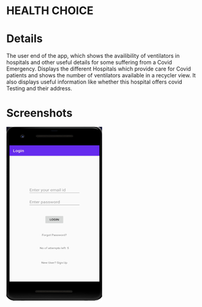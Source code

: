 # HEALTH CHOICE
# Details
The user end of the app, which shows the availibility of ventilators in hospitals and other useful details for some suffering from a Covid Emergency.
Displays the different Hospitals which provide care for Covid patients and shows the number of ventilators available in a recycler view. It also displays useful information like whether this hospital offers covid Testing and their address.


# Screenshots

<img src='https://github.com/jreese14/Login/blob/master/Screen%20Shot%202020-10-25%20at%208.26.23%20AM.png' align='left' width="250" height="455">

